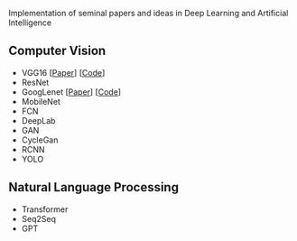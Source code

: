 Implementation of seminal papers and ideas in Deep Learning and Artificial Intelligence 


## Computer Vision
* VGG16  [[Paper](https://arxiv.org/abs/1409.1556)] [[Code](./VGG)]
* ResNet 
* GoogLenet [[Paper](https://arxiv.org/abs/1409.1556)] [[Code](./GoogLeNet)]
* MobileNet 
* FCN 
* DeepLab 
* GAN 
* CycleGan  
* RCNN 
* YOLO 

## Natural Language Processing

* Transformer
* Seq2Seq
* GPT 
  
